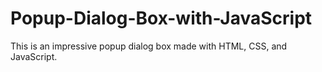 # Popup-Dialog-Box-with-JavaScript
This is an impressive popup dialog box made with HTML, CSS, and JavaScript.
